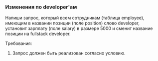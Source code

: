 
### Изменения по developer'ам

Напиши запрос, который всем сотрудникам (таблица employee), имеющим в названии позиции (поле position) слово developer,
установит зарплату (поле salary) в размере 5000 и сменит название позиции на fullstack developer.


Требования:
1.	Запрос должен быть реализован согласно условию.


